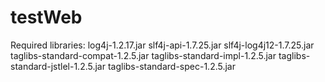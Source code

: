 # testWeb

Required libraries: 
log4j-1.2.17.jar
slf4j-api-1.7.25.jar
slf4j-log4j12-1.7.25.jar
taglibs-standard-compat-1.2.5.jar
taglibs-standard-impl-1.2.5.jar
taglibs-standard-jstlel-1.2.5.jar
taglibs-standard-spec-1.2.5.jar
